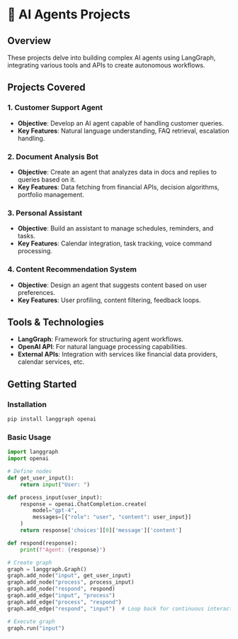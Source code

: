 # 🤖 AI Agents Projects 

## Overview
These projects delve into building complex AI agents using LangGraph, integrating various tools and APIs to create autonomous workflows.

## Projects Covered

### 1. Customer Support Agent
- **Objective**: Develop an AI agent capable of handling customer queries.
- **Key Features**: Natural language understanding, FAQ retrieval, escalation handling.

### 2. Document Analysis Bot
- **Objective**: Create an agent that analyzes data in docs and replies to queries based on it.
- **Key Features**: Data fetching from financial APIs, decision algorithms, portfolio management.

### 3. Personal Assistant
- **Objective**: Build an assistant to manage schedules, reminders, and tasks.
- **Key Features**: Calendar integration, task tracking, voice command processing.

### 4. Content Recommendation System
- **Objective**: Design an agent that suggests content based on user preferences.
- **Key Features**: User profiling, content filtering, feedback loops.

## Tools & Technologies
- **LangGraph**: Framework for structuring agent workflows.
- **OpenAI API**: For natural language processing capabilities.
- **External APIs**: Integration with services like financial data providers, calendar services, etc.

## Getting Started

### Installation
```bash
pip install langgraph openai
```

### Basic Usage
```python
import langgraph
import openai

# Define nodes
def get_user_input():
    return input("User: ")

def process_input(user_input):
    response = openai.ChatCompletion.create(
        model="gpt-4",
        messages=[{"role": "user", "content": user_input}]
    )
    return response['choices'][0]['message']['content']

def respond(response):
    print(f"Agent: {response}")

# Create graph
graph = langgraph.Graph()
graph.add_node("input", get_user_input)
graph.add_node("process", process_input)
graph.add_node("respond", respond)
graph.add_edge("input", "process")
graph.add_edge("process", "respond")
graph.add_edge("respond", "input")  # Loop back for continuous interaction

# Execute graph
graph.run("input")
```
